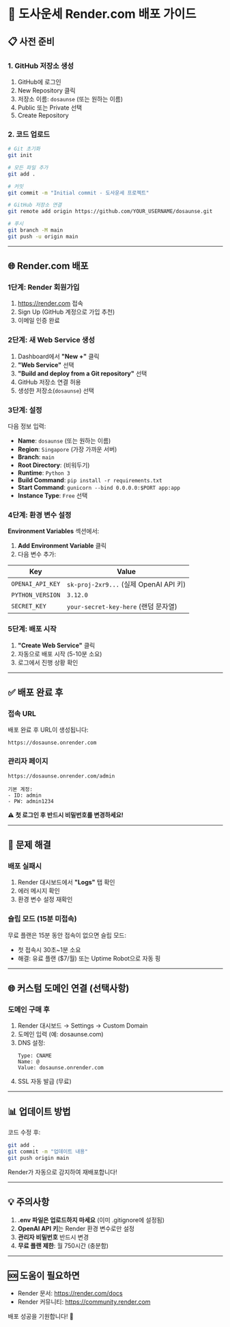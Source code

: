# 🚀 도사운세 Render.com 배포 가이드

## 📋 사전 준비

### 1. GitHub 저장소 생성
1. GitHub에 로그인
2. New Repository 클릭
3. 저장소 이름: `dosaunse` (또는 원하는 이름)
4. Public 또는 Private 선택
5. Create Repository

### 2. 코드 업로드
```bash
# Git 초기화
git init

# 모든 파일 추가
git add .

# 커밋
git commit -m "Initial commit - 도사운세 프로젝트"

# GitHub 저장소 연결
git remote add origin https://github.com/YOUR_USERNAME/dosaunse.git

# 푸시
git branch -M main
git push -u origin main
```

---

## 🌐 Render.com 배포

### 1단계: Render 회원가입
1. https://render.com 접속
2. Sign Up (GitHub 계정으로 가입 추천)
3. 이메일 인증 완료

### 2단계: 새 Web Service 생성
1. Dashboard에서 **"New +"** 클릭
2. **"Web Service"** 선택
3. **"Build and deploy from a Git repository"** 선택
4. GitHub 저장소 연결 허용
5. 생성한 저장소(`dosaunse`) 선택

### 3단계: 설정
다음 정보 입력:

- **Name**: `dosaunse` (또는 원하는 이름)
- **Region**: `Singapore` (가장 가까운 서버)
- **Branch**: `main`
- **Root Directory**: (비워두기)
- **Runtime**: `Python 3`
- **Build Command**: `pip install -r requirements.txt`
- **Start Command**: `gunicorn --bind 0.0.0.0:$PORT app:app`
- **Instance Type**: `Free` 선택

### 4단계: 환경 변수 설정
**Environment Variables** 섹션에서:

1. **Add Environment Variable** 클릭
2. 다음 변수 추가:

| Key | Value |
|-----|-------|
| `OPENAI_API_KEY` | `sk-proj-2xr9...` (실제 OpenAI API 키) |
| `PYTHON_VERSION` | `3.12.0` |
| `SECRET_KEY` | `your-secret-key-here` (랜덤 문자열) |

### 5단계: 배포 시작
1. **"Create Web Service"** 클릭
2. 자동으로 배포 시작 (5-10분 소요)
3. 로그에서 진행 상황 확인

---

## ✅ 배포 완료 후

### 접속 URL
배포 완료 후 URL이 생성됩니다:
```
https://dosaunse.onrender.com
```

### 관리자 페이지
```
https://dosaunse.onrender.com/admin

기본 계정:
- ID: admin
- PW: admin1234
```

**⚠️ 첫 로그인 후 반드시 비밀번호를 변경하세요!**

---

## 🔧 문제 해결

### 배포 실패시
1. Render 대시보드에서 **"Logs"** 탭 확인
2. 에러 메시지 확인
3. 환경 변수 설정 재확인

### 슬립 모드 (15분 미접속)
무료 플랜은 15분 동안 접속이 없으면 슬립 모드:
- 첫 접속시 30초~1분 소요
- 해결: 유료 플랜 ($7/월) 또는 Uptime Robot으로 자동 핑

---

## 🌐 커스텀 도메인 연결 (선택사항)

### 도메인 구매 후
1. Render 대시보드 → Settings → Custom Domain
2. 도메인 입력 (예: dosaunse.com)
3. DNS 설정:
   ```
   Type: CNAME
   Name: @
   Value: dosaunse.onrender.com
   ```
4. SSL 자동 발급 (무료)

---

## 📊 업데이트 방법

코드 수정 후:
```bash
git add .
git commit -m "업데이트 내용"
git push origin main
```

Render가 자동으로 감지하여 재배포합니다!

---

## 💡 주의사항

1. **.env 파일은 업로드하지 마세요** (이미 .gitignore에 설정됨)
2. **OpenAI API 키**는 Render 환경 변수로만 설정
3. **관리자 비밀번호** 반드시 변경
4. **무료 플랜 제한**: 월 750시간 (충분함)

---

## 🆘 도움이 필요하면

- Render 문서: https://render.com/docs
- Render 커뮤니티: https://community.render.com

배포 성공을 기원합니다! 🎉

